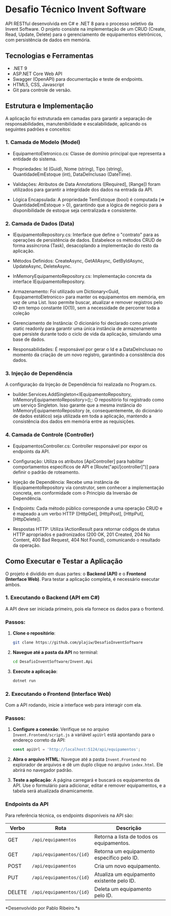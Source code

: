 # Desafio Técnico Invent Software

API RESTful desenvolvida em C# e .NET 8 para o processo seletivo da Invent Software. O projeto consiste na implementação de um CRUD (Create, Read, Update, Delete) para o gerenciamento de equipamentos eletrônicos, com persistência de dados em memória.

## Tecnologias e Ferramentas
- .NET 9
- ASP.NET Core Web API
- Swagger (OpenAPI) para documentação e teste de endpoints.
- HTML5, CSS, Javascript
- Git para controle de versão.

## Estrutura e Implementação

A aplicação foi estruturada em camadas para garantir a separação de responsabilidades, manutenibilidade e escalabilidade, aplicando os seguintes padrões e conceitos:

### 1. Camada de Modelo (Model)

- EquipamentoEletronico.cs: Classe de domínio principal que representa a entidade do sistema.

- Propriedades: Id (Guid), Nome (string), Tipo (string), QuantidadeEmEstoque (int), DataDeInclusao (DateTime).

- Validações: Atributos de Data Annotations ([Required], [Range]) foram utilizados para garantir a integridade dos dados na entrada da API.

- Lógica Encapsulada: A propriedade TemEstoque (bool) é computada (=> QuantidadeEmEstoque > 0), garantindo que a lógica de negócio para a disponibilidade de estoque seja centralizada e consistente.


### 2. Camada de Dados (Data)

- IEquipamentoRepository.cs: Interface que define o "contrato" para as operações de persistência de dados. Estabelece os métodos CRUD de forma assíncrona (Task), desacoplando a implementação do resto da aplicação.

- Métodos Definidos: CreateAsync, GetAllAsync, GetByIdAsync, UpdateAsync, DeleteAsync.

- InMemoryEquipamentoRepository.cs: Implementação concreta da interface IEquipamentoRepository.

- Armazenamento: Foi utilizado um Dictionary<Guid, EquipamentoEletronico> para manter os equipamentos em memória, em vez de uma List. Isso permite buscar, atualizar e remover registros pelo ID em tempo constante (O(1)), sem a necessidade de percorrer toda a coleção

- Gerenciamento de Instância: O dicionário foi declarado como private static readonly para garantir uma única instância de armazenamento que persiste durante todo o ciclo de vida da aplicação, simulando uma base de dados.

- Responsabilidades: É responsável por gerar o Id e a DataDeInclusao no momento da criação de um novo registro, garantindo a consistência dos dados.

### 3. Injeção de Dependência

A configuração da Injeção de Dependência foi realizada no Program.cs.

- builder.Services.AddSingleton<IEquipamentoRepository, InMemoryEquipamentoRepository>();: O repositório foi registrado como um serviço Singleton. Isso garante que a mesma instância do InMemoryEquipamentoRepository (e, consequentemente, do dicionário de dados estático) seja utilizada em toda a aplicação, mantendo a consistência dos dados em memória entre as requisições.

### 4. Camada de Controle (Controller)

- EquipamentosController.cs: Controller responsável por expor os endpoints da API.

- Configuração: Utiliza os atributos [ApiController] para habilitar comportamentos específicos de API e [Route("api/[controller]")] para definir o padrão de roteamento.

- Injeção de Dependência: Recebe uma instância de IEquipamentoRepository via construtor, sem conhecer a implementação concreta, em conformidade com o Princípio da Inversão de Dependência.

- Endpoints: Cada método público corresponde a uma operação CRUD e é mapeado a um verbo HTTP ([HttpGet], [HttpPost], [HttpPut], [HttpDelete]).

- Respostas HTTP: Utiliza IActionResult para retornar códigos de status HTTP apropriados e padronizados (200 OK, 201 Created, 204 No Content, 400 Bad Request, 404 Not Found), comunicando o resultado da operação.

## Como Executar e Testar a Aplicação

O projeto é dividido em duas partes: o **Backend (API)** e o **Frontend (Interface Web)**. Para testar a aplicação completa, é necessário executar ambos.

### 1. Executando o Backend (API em C#)
A API deve ser iniciada primeiro, pois ela fornece os dados para o frontend.

### Passos:
1. **Clone o repositório**:
   ```bash
   git clone https://github.com/plajiw/DesafioInventSoftware
   ```

2. **Navegue até a pasta da API** no terminal:
   ```bash
   cd DesafioInventSoftware/Invent.Api
   ```

3. **Execute a aplicação**:
   ```bash
   dotnet run
   ```

### 2. Executando o Frontend (Interface Web)
Com a API rodando, inicie a interface web para interagir com ela.

### Passos:
1. **Configure a conexão**: Verifique se no arquivo `Invent.Frontend/script.js` a variável `apiUrl` está apontando para o endereço correto da API:
   ```javascript
   const apiUrl = 'http://localhost:5124/api/equipamentos';
   ```

2. **Abra o arquivo HTML**: Navegue até a pasta `Invent.Frontend` no explorador de arquivos e dê um duplo clique no arquivo `index.html`. Ele abrirá no navegador padrão.

3. **Teste a aplicação**: A página carregará e buscará os equipamentos da API. Use o formulário para adicionar, editar e remover equipamentos, e a tabela será atualizada dinamicamente.

### Endpoints da API
Para referência técnica, os endpoints disponíveis na API são:

| Verbo  | Rota                     | Descrição                                  |
| ------ | ------------------------ | ------------------------------------------ |
| GET    | `/api/equipamentos`      | Retorna a lista de todos os equipamentos.  |
| GET    | `/api/equipamentos/{id}` | Retorna um equipamento específico pelo ID. |
| POST   | `/api/equipamentos`      | Cria um novo equipamento.                  |
| PUT    | `/api/equipamentos/{id}` | Atualiza um equipamento existente pelo ID. |
| DELETE | `/api/equipamentos/{id}` | Deleta um equipamento pelo ID.             |

*Desenvolvido por Pablo Ribeiro.*s